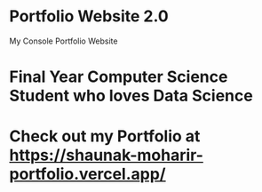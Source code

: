 # Portfolio Website 2.0
My Console Portfolio Website
# Final Year Computer Science Student who loves Data Science
# Check out my Portfolio at https://shaunak-moharir-portfolio.vercel.app/
